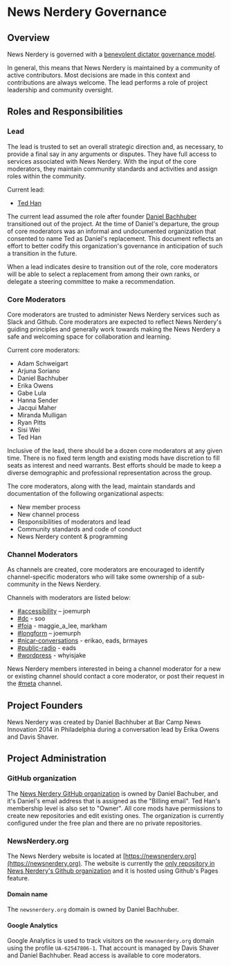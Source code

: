 # News Nerdery Governance

## Overview

News Nerdery is governed with a [benevolent dictator governance model](http://producingoss.com/en/benevolent-dictator.html).

In general, this means that News Nerdery is maintained by a community of active contributors. Most decisions are made in this context and contributions are always welcome. The lead performs a role of project leadership and community oversight.

## Roles and Responsibilities

### Lead

The lead is trusted to set an overall strategic direction and, as necessary, to provide a final say in any arguments or disputes. They have full access to services associated with News Nerdery. With the input of the core moderators, they maintain community standards and activities and assign roles within the community.

Current lead:

* [Ted Han](https://twitter.com/knowtheory/)

The current lead assumed the role after founder [Daniel Bachhuber](https://twitter.com/danielbachhuber) transitioned out of the project. At the time of Daniel's departure, the group of core moderators was an informal and undocumented organization that consented to name Ted as Daniel's replacement. This document reflects an effort to better codify this organization's governance in anticipation of such a transition in the future.

When a lead indicates desire to transition out of the role, core moderators will be able to select a replacement from among their own ranks, or delegate a steering committee to make a recommendation.

### Core Moderators

Core moderators are trusted to administer News Nerdery services such as Slack and Github. Core moderators are expected to reflect News Nerdery's guiding principles and generally work towards making the News Nerdery a safe and welcoming space for collaboration and learning.

Current core moderators:

* Adam Schweigart
* Arjuna Soriano
* Daniel Bachhuber
* Erika Owens
* Gabe Lula
* Hanna Sender
* Jacqui Maher
* Miranda Mulligan
* Ryan Pitts
* Sisi Wei
* Ted Han

Inclusive of the lead, there should be a dozen core moderators at any given time. There is no fixed term length and existing mods have discretion to fill seats as interest and need warrants. Best efforts should be made to keep a diverse demographic and professional representation across the group.

The core moderators, along with the lead, maintain standards and documentation of the following organizational aspects:

- New member process
- New channel process
- Responsibilities of moderators and lead
- Community standards and code of conduct
- News Nerdery content & programming

### Channel Moderators

As channels are created, core moderators are encouraged to identify channel-specific moderators who will take some ownership of a sub-community in the News Nerdery.

Channels with moderators are listed below:

* [#accessibility](https://newsnerdery.slack.com/messages/accessibility/) – joemurph
* [#dc](https://newsnerdery.slack.com/messages/dc/) - soo
* [#foia](https://newsnerdery.slack.com/messages/foia/) - maggie_a_lee, markham
* [#longform](https://newsnerdery.slack.com/messages/longform/) – joemurph
* [#nicar-conversations](https://newsnerdery.slack.com/messages/nicar-conversations/) - erikao, eads, brmayes
* [#public-radio](https://newsnerdery.slack.com/messages/public-radio/) - eads
* [#wordpress](https://newsnerdery.slack.com/messages/wordpress/) - whyisjake

News Nerdery members interested in being a channel moderator for a new or existing channel should contact a core moderator, or post their request in the [#meta](https://newsnerdery.slack.com/messages/meta/) channel.

## Project Founders

News Nerdery was created by Daniel Bachhuber at Bar Camp News Innovation 2014 in Philadelphia during a conversation lead by Erika Owens and Davis Shaver. 

## Project Administration

### GitHub organization

The [News Nerdery GitHub organization](https://github.com/newsnerdery) is owned by Daniel Bachuber, and it's Daniel's email address that is assigned as the "Billing email". Ted Han's membership level is also set to "Owner". All core mods have permissions to create new repositories and edit existing ones. The organization is currently configured under the free plan and there are no private repositories.

### NewsNerdery.org

The News Nerdery website is located at [https://newsnerdery.org](https://newsnerdery.org). The website is currently the [only repository in News Nerdery's Github organization](https://github.com/newsnerdery/newsnerdery) and it is hosted using Github's Pages feature.

#### Domain name

The `newsnerdery.org` domain is owned by Daniel Bachhuber.

#### Google Analytics

Google Analytics is used to track visitors on the `newsnerdery.org` domain using the profile `UA-62547806-1`. That account is managed by Davis Shaver and Daniel Bachhuber. Read access is available to core moderators.
